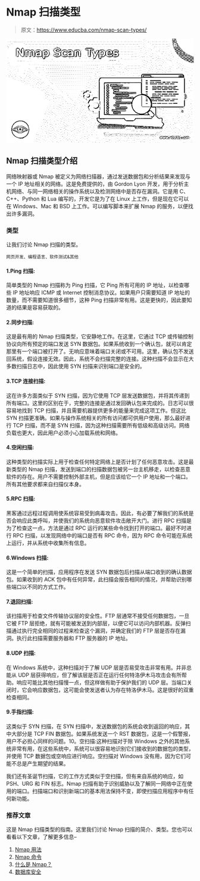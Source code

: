 # Nmap 扫描类型

> 原文：<https://www.educba.com/nmap-scan-types/>

![Nmap Scan Types](img/07cce38884acd072d7564a8deadff2a5.png)



## Nmap 扫描类型介绍

网络映射器或 Nmap 被定义为网络扫描器，通过发送数据包和分析结果来发现与一个 IP 地址相关的网络。这是免费提供的，由 Gordon Lyon 开发，用于分析主机网络、与同一网络相关的操作系统以及检测网络中是否存在漏洞。它是用 C、C++、Python 和 Lua 编写的，开发它是为了在 Linux 上工作，但是现在它可以在 Windows、Mac 和 BSD 上工作。可以编写脚本来扩展 Nmap 的服务，以便找出许多漏洞。

### 类型

让我们讨论 Nmap 扫描的类型。

<small>网页开发、编程语言、软件测试&其他</small>

#### 1.Ping 扫描:

简单类型的 Nmap 扫描称为 Ping 扫描，它 Ping 所有可用的 IP 地址，以检查哪些 IP 地址响应 ICMP 或 Internet 控制消息协议。如果用户只需要知道 IP 地址的数量，而不需要知道很多细节，这种 Ping 扫描非常有用。这是更快的，因此要知道的结果是容易获取的。

#### 2.同步扫描:

这是最有用的 Nmap 扫描类型，它安静地工作。在这里，它通过 TCP 或传输控制协议向所有预定的端口发送 SYN 数据包。如果系统收到一个确认包，就可以肯定那里有一个端口被打开了。无响应意味着端口关闭或不可用。这里，确认包不发送回系统，假设连接无效。因此，系统不会扫描完整的连接。这种扫描不会显示在大多数扫描日志中，因此使用 SYN 扫描来识别端口是安全的。

#### 3.TCP 连接扫描:

这在许多方面类似于 SYN 扫描，因为它使用 TCP 层发送数据包，并将其传递到所有端口。这里的区别在于，完整的连接是通过发回确认包来完成的。日志可以很容易地找到 TCP 扫描，并且需要机器提供更多的能量来完成这项工作。但这比 SYN 扫描更准确。如果与操作系统相关的所有访问都可供用户使用，那么最好进行 TCP 扫描，而不是 SYN 扫描，因为这种扫描需要所有低级和高级访问。网络负载也更大，因此用户必须小心加载系统和网络。

#### 4.空闲扫描:

这种类型的扫描实际上用于检查任何特定网络上是否计划了任何恶意攻击。这是最新类型的 Nmap 扫描，发送到端口的扫描数据包被另一台主机移走，以检查恶意软件的存在。用户不需要控制外部主机，但是应该给它一个 IP 地址和一个端口。所有其他要求都来自扫描仪本身。

#### 5.RPC 扫描:

黑客通过远程过程调用使系统容易受到病毒攻击。因此，有必要了解我们的系统是否会响应此类呼叫，并使我们的系统向恶意软件攻击敞开大门。进行 RPC 扫描是为了检查这一点，方法是通过 RPC 运行的某些命令找到打开的端口。最好不时进行 RPC 扫描，以发现网络中的端口是否有 RPC 命令，因为 RPC 命令可能在系统上运行，并从系统中收集所有信息。

#### 6.Windows 扫描:

这是一个简单的扫描，应用程序在发送 SYN 数据包后扫描从端口收到的确认数据包。如果收到的 ACK 包中有任何异常，此扫描会报告相同的情况，并帮助识别哪些端口以不同的方式工作。

#### 7.退回扫描:

该扫描用于检查文件传输协议层的安全性。FTP 层通常不接受任何数据包，一旦它被 FTP 层拒绝，就有可能被发送到内部层，以便它可以访问内部机器。反弹扫描通过执行完全相同的过程来检查这个漏洞，并确定我们的 FTP 层是否存在漏洞。执行此扫描需要服务器和 FTP 服务器的 IP 地址。

#### 8.UDP 扫描:

在 Windows 系统中，这种扫描对于了解 UDP 层是否易受攻击非常有用。并非总能从 UDP 层获得响应，但了解该层是否正在运行任何特洛伊木马攻击会有所帮助。响应可能比其他扫描慢一点，但这样做有助于保护我们的 UDP 层。当端口关闭时，它会响应数据包，这可能会使发送者认为存在特洛伊木马。这是很好的双重检查相同。

#### 9.手指扫描:

这类似于 SYN 扫描，在 SYN 扫描中，发送数据包的系统会收到返回的响应，其中大部分是 TCP FIN 数据包。如果系统发送一个 RST 数据包，这是一个假警报，用户不必担心同样的问题。10。空扫描:这种扫描对于除 Windows 之外的其他系统非常有用，在这些系统中，系统可以很容易地识别它们接收到的数据包的类型，并使用 TCP 数据包或空响应进行响应。空扫描对 Windows 没有用，因为它们可能不总是产生期望的结果。

我们还有圣诞节扫描，它的工作方式类似于空扫描，但有来自系统的响应，如 PSH、URG 和 FIN 标志。Nmap 扫描有助于识别威胁以及了解同一网络中正在使用的端口。扫描端口和识别新端口的基本用法保持不变，即使扫描应用程序中有任何新功能。

### 推荐文章

这是 Nmap 扫描类型的指南。这里我们讨论 Nmap 扫描的简介、类型。您也可以看看以下文章，了解更多信息–

1.  [Nmap 用法](https://www.educba.com/nmap-usage/)
2.  [Nmap 命令](https://www.educba.com/nmap-commands/)
3.  [什么是 Nmap？](https://www.educba.com/what-is-nmap/)
4.  [数据库安全](https://www.educba.com/database-security/)





